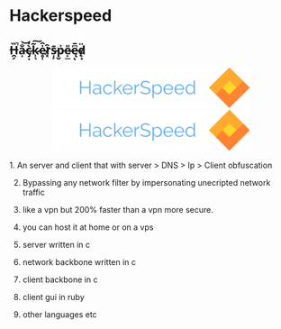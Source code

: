 # Hackerspeed
## H̶̯̗̏̚a̶̩̐͝c̷̡̣̀̒k̷̹͉̃͠e̵̥̜̍̂r̷͓͒s̵̩̙͊p̵̬͐e̷̙̲̎ę̶͆̄ͅd̸̙̟̈


<p align="center">
  <img src="/logo.png" width="350"/>
  <img src="/logo.png" width="350"/>
</p>
1. An server and client that with server > DNS > Ip > Client obfuscation 

2. Bypassing any network filter by impersonating unecripted network traffic

3. like a vpn but 200% faster than a vpn more secure.

4. you can host it at home or on a vps 

5. server written in c 

6. network backbone written in c 

7. client backbone in c 

8. client gui in ruby

9. other languages etc

